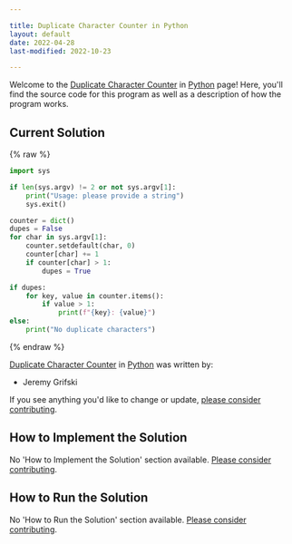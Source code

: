```yaml
---

title: Duplicate Character Counter in Python
layout: default
date: 2022-04-28
last-modified: 2022-10-23

---
```


Welcome to the [Duplicate Character Counter](https://sampleprograms.io/projects/duplicate-character-counter) in [Python](https://sampleprograms.io/languages/python) page! Here, you'll find the source code for this program as well as a description of how the program works.

## Current Solution

{% raw %}

```python
import sys

if len(sys.argv) != 2 or not sys.argv[1]:
    print("Usage: please provide a string")
    sys.exit()

counter = dict()
dupes = False
for char in sys.argv[1]:
    counter.setdefault(char, 0)
    counter[char] += 1
    if counter[char] > 1:
        dupes = True

if dupes:
    for key, value in counter.items():
        if value > 1:
            print(f"{key}: {value}")
else:
    print("No duplicate characters")
```

{% endraw %}

[Duplicate Character Counter](https://sampleprograms.io/projects/duplicate-character-counter) in [Python](https://sampleprograms.io/languages/python) was written by:

- Jeremy Grifski

If you see anything you'd like to change or update, [please consider contributing](https://github.com/TheRenegadeCoder/sample-programs).

## How to Implement the Solution

No 'How to Implement the Solution' section available. [Please consider contributing](https://github.com/TheRenegadeCoder/sample-programs-website).

## How to Run the Solution

No 'How to Run the Solution' section available. [Please consider contributing](https://github.com/TheRenegadeCoder/sample-programs-website).